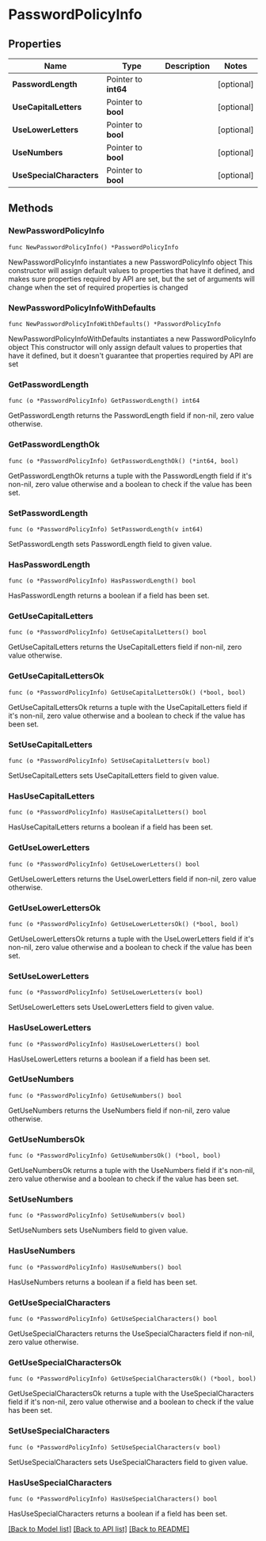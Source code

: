 # PasswordPolicyInfo

## Properties

Name | Type | Description | Notes
------------ | ------------- | ------------- | -------------
**PasswordLength** | Pointer to **int64** |  | [optional] 
**UseCapitalLetters** | Pointer to **bool** |  | [optional] 
**UseLowerLetters** | Pointer to **bool** |  | [optional] 
**UseNumbers** | Pointer to **bool** |  | [optional] 
**UseSpecialCharacters** | Pointer to **bool** |  | [optional] 

## Methods

### NewPasswordPolicyInfo

`func NewPasswordPolicyInfo() *PasswordPolicyInfo`

NewPasswordPolicyInfo instantiates a new PasswordPolicyInfo object
This constructor will assign default values to properties that have it defined,
and makes sure properties required by API are set, but the set of arguments
will change when the set of required properties is changed

### NewPasswordPolicyInfoWithDefaults

`func NewPasswordPolicyInfoWithDefaults() *PasswordPolicyInfo`

NewPasswordPolicyInfoWithDefaults instantiates a new PasswordPolicyInfo object
This constructor will only assign default values to properties that have it defined,
but it doesn't guarantee that properties required by API are set

### GetPasswordLength

`func (o *PasswordPolicyInfo) GetPasswordLength() int64`

GetPasswordLength returns the PasswordLength field if non-nil, zero value otherwise.

### GetPasswordLengthOk

`func (o *PasswordPolicyInfo) GetPasswordLengthOk() (*int64, bool)`

GetPasswordLengthOk returns a tuple with the PasswordLength field if it's non-nil, zero value otherwise
and a boolean to check if the value has been set.

### SetPasswordLength

`func (o *PasswordPolicyInfo) SetPasswordLength(v int64)`

SetPasswordLength sets PasswordLength field to given value.

### HasPasswordLength

`func (o *PasswordPolicyInfo) HasPasswordLength() bool`

HasPasswordLength returns a boolean if a field has been set.

### GetUseCapitalLetters

`func (o *PasswordPolicyInfo) GetUseCapitalLetters() bool`

GetUseCapitalLetters returns the UseCapitalLetters field if non-nil, zero value otherwise.

### GetUseCapitalLettersOk

`func (o *PasswordPolicyInfo) GetUseCapitalLettersOk() (*bool, bool)`

GetUseCapitalLettersOk returns a tuple with the UseCapitalLetters field if it's non-nil, zero value otherwise
and a boolean to check if the value has been set.

### SetUseCapitalLetters

`func (o *PasswordPolicyInfo) SetUseCapitalLetters(v bool)`

SetUseCapitalLetters sets UseCapitalLetters field to given value.

### HasUseCapitalLetters

`func (o *PasswordPolicyInfo) HasUseCapitalLetters() bool`

HasUseCapitalLetters returns a boolean if a field has been set.

### GetUseLowerLetters

`func (o *PasswordPolicyInfo) GetUseLowerLetters() bool`

GetUseLowerLetters returns the UseLowerLetters field if non-nil, zero value otherwise.

### GetUseLowerLettersOk

`func (o *PasswordPolicyInfo) GetUseLowerLettersOk() (*bool, bool)`

GetUseLowerLettersOk returns a tuple with the UseLowerLetters field if it's non-nil, zero value otherwise
and a boolean to check if the value has been set.

### SetUseLowerLetters

`func (o *PasswordPolicyInfo) SetUseLowerLetters(v bool)`

SetUseLowerLetters sets UseLowerLetters field to given value.

### HasUseLowerLetters

`func (o *PasswordPolicyInfo) HasUseLowerLetters() bool`

HasUseLowerLetters returns a boolean if a field has been set.

### GetUseNumbers

`func (o *PasswordPolicyInfo) GetUseNumbers() bool`

GetUseNumbers returns the UseNumbers field if non-nil, zero value otherwise.

### GetUseNumbersOk

`func (o *PasswordPolicyInfo) GetUseNumbersOk() (*bool, bool)`

GetUseNumbersOk returns a tuple with the UseNumbers field if it's non-nil, zero value otherwise
and a boolean to check if the value has been set.

### SetUseNumbers

`func (o *PasswordPolicyInfo) SetUseNumbers(v bool)`

SetUseNumbers sets UseNumbers field to given value.

### HasUseNumbers

`func (o *PasswordPolicyInfo) HasUseNumbers() bool`

HasUseNumbers returns a boolean if a field has been set.

### GetUseSpecialCharacters

`func (o *PasswordPolicyInfo) GetUseSpecialCharacters() bool`

GetUseSpecialCharacters returns the UseSpecialCharacters field if non-nil, zero value otherwise.

### GetUseSpecialCharactersOk

`func (o *PasswordPolicyInfo) GetUseSpecialCharactersOk() (*bool, bool)`

GetUseSpecialCharactersOk returns a tuple with the UseSpecialCharacters field if it's non-nil, zero value otherwise
and a boolean to check if the value has been set.

### SetUseSpecialCharacters

`func (o *PasswordPolicyInfo) SetUseSpecialCharacters(v bool)`

SetUseSpecialCharacters sets UseSpecialCharacters field to given value.

### HasUseSpecialCharacters

`func (o *PasswordPolicyInfo) HasUseSpecialCharacters() bool`

HasUseSpecialCharacters returns a boolean if a field has been set.


[[Back to Model list]](../README.md#documentation-for-models) [[Back to API list]](../README.md#documentation-for-api-endpoints) [[Back to README]](../README.md)


